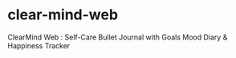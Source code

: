 # clear-mind-web
ClearMind Web : Self-Care Bullet Journal with Goals Mood Diary &amp; Happiness Tracker
